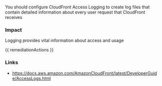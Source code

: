 
You should configure CloudFront Access Logging to create log files that contain detailed information about every user request that CloudFront receives

### Impact
Logging provides vital information about access and usage

<!-- DO NOT CHANGE -->
{{ remediationActions }}

### Links
- https://docs.aws.amazon.com/AmazonCloudFront/latest/DeveloperGuide/AccessLogs.html


